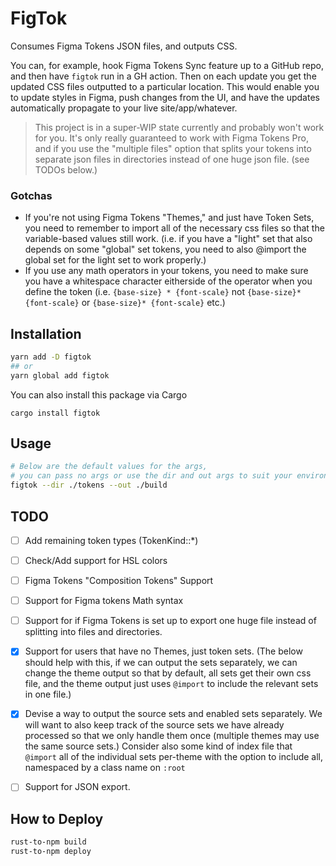 # FigTok
Consumes Figma Tokens JSON files, and outputs CSS.

You can, for example, hook Figma Tokens Sync feature up to a GitHub repo, and then have `figtok` run in a GH action. Then on each update you get the updated CSS files outputted to a particular location. This would enable you to update styles in Figma, push changes from the UI, and have the updates automatically propagate to your live site/app/whatever.

> This project is in a super-WIP state currently and probably won't work for you. It's only really guaranteed to work with Figma Tokens Pro, and if you use the "multiple files" option that splits your tokens into separate json files in directories instead of one huge json file. (see TODOs below.)

### Gotchas
- If you're not using Figma Tokens "Themes," and just have Token Sets, you need to remember to import all of the necessary css files so that the variable-based values still work. (i.e. if you have a "light" set that also depends on some "global" set tokens, you need to also @import the global set for the light set to work properly.)
- If you use any math operators in your tokens, you need to make sure you have a whitespace character eitherside of the operator when you define the token (i.e. `{base-size} * {font-scale}` not `{base-size}*{font-scale}` or `{base-size}* {font-scale}` etc.)

## Installation
```bash
yarn add -D figtok
## or
yarn global add figtok
```

You can also install this package via Cargo
```
cargo install figtok
```

## Usage
```bash
# Below are the default values for the args, 
# you can pass no args or use the dir and out args to suit your environment
figtok --dir ./tokens --out ./build
```

## TODO
- [ ] Add remaining token types (TokenKind::*)
- [ ] Check/Add support for HSL colors
- [ ] Figma Tokens "Composition Tokens" Support
- [ ] Support for Figma tokens Math syntax
- [ ] Support for if Figma Tokens is set up to export one huge file instead of splitting into files and directories.
- [X] Support for users that have no Themes, just token sets. (The below should help with this, if we can output the sets separately, we can change the theme output so that by default, all sets get their own css file, and the theme output just uses `@import` to include the relevant sets in one file.)
- [X] Devise a way to output the source sets and enabled sets separately. We will want to also keep track of the source sets we have already processed so that we only handle them once (multiple themes may use the same source sets.) Consider also some kind of index file that `@import` all of the individual sets per-theme with the option to include all, namespaced by a class name on `:root`
- [ ] Support for JSON export.


## How to Deploy

```bash
rust-to-npm build
rust-to-npm deploy
```